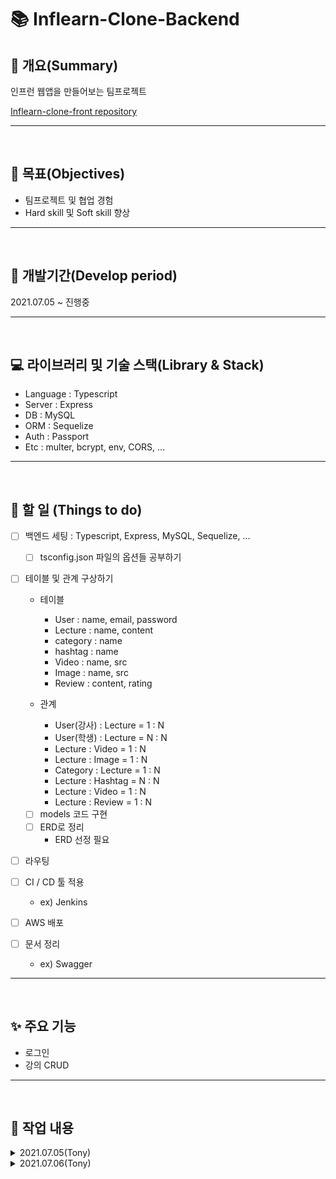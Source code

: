 # 📚 Inflearn-Clone-Backend

## 📖 개요(Summary)

인프런 웹앱을 만들어보는 팀프로젝트

[Inflearn-clone-front repository](https://github.com/MinwooJJ/inflearn-clone-front)

---

<br />

## 🎯 목표(Objectives)

- 팀프로젝트 및 협업 경험
- Hard skill 및 Soft skill 향상

---

<br />

## 📆 개발기간(Develop period)

2021.07.05 ~ 진행중

---

<br />

## 💻 라이브러리 및 기술 스택(Library & Stack)

- Language : Typescript
- Server : Express
- DB : MySQL
- ORM : Sequelize
- Auth : Passport
- Etc : multer, bcrypt, env, CORS, ...

---

<br />

## 📑 할 일 (Things to do)

- [ ] 백엔드 세팅 : Typescript, Express, MySQL, Sequelize, ...
  - [ ] tsconfig.json 파일의 옵션들 공부하기
- [ ] 테이블 및 관계 구상하기

  - 테이블

    - User : name, email, password
    - Lecture : name, content
    - category : name
    - hashtag : name
    - Video : name, src
    - Image : name, src
    - Review : content, rating

  - 관계
    - User(강사) : Lecture = 1 : N
    - User(학생) : Lecture = N : N
    - Lecture : Video = 1 : N
    - Lecture : Image = 1 : N
    - Category : Lecture = 1 : N
    - Lecture : Hashtag = N : N
    - Lecture : Video = 1 : N
    - Lecture : Review = 1 : N
  - [ ] models 코드 구현
  - [ ] ERD로 정리
    - ERD 선정 필요

- [ ] 라우팅
- [ ] CI / CD 툴 적용
  - ex) Jenkins
- [ ] AWS 배포
- [ ] 문서 정리
  - ex) Swagger

---

<br />

## ✨ 주요 기능

- 로그인
- 강의 CRUD

---

<br />

## 📗 작업 내용

<details>
<summary>2021.07.05(Tony)</summary>

github repository 생성

- collaborator 초대
- branch protect rule 설정

Readme 작성

package 다운<br />
npm install -g typescript : typescript 설치<br />
tsc --init : typescript 설정파일 생성(tsconfig.json)<br />
tsconfig.json 수정

npm install --save-dev nodemon ts-node<br />
npm install @types/express<br />
npm i -D @types/node<br />
npm i typescript<br />
npm i express // 이것 때문에 한시간 날림, Javascript 버전이 왜 필요한거지?

git checkout -b dev

- dev라는 브랜치를 만들고 그 브랜치로 스위칭

참고문헌

- [typescript을 사용해 express 세팅](https://hckcksrl.medium.com/typescript-%EC%9D%84-%EC%82%AC%EC%9A%A9%ED%95%B4-express-node-js-%EC%84%B8%ED%8C%85-12bbdd62513f)
- [Typescript-express-nojs설정](https://velog.io/@y1andyu/TypeScript-Express-node.js-%EC%84%A4%EC%A0%95%ED%95%98%EA%B8%B0)
- [ts-node 관련 에러](https://stackoverflow.com/questions/44764004/ts-node-is-not-recognized-as-an-internal-or-external-command-operable-program)

</details>

<details>
<summary>2021.07.06(Tony)</summary>

- mysql, sequelize 설치

- npm install --save cors dotenv
- npm install --save-dev @types/cors

  - 어제 설치한 라이브러리 외 추가로 필요한 라이브러리들 설치
  - cors, @types/cors : CORS 라이브러리

- npm install --save mysql2 sequelize sequelize-cli

  - mysql2 : 노드와 mysql을 연결시켜주는 드라이버

- npx sequelize-cli init

  - config, models, migration, seeder 각각의 dir 생성
  - config : sequelize 설정
  - models : DB models - table, relationship 지정
  - seeder :

- sequelize config

- models DB Table, relationship



<summary>2021.07.06(Gaic4o)</summary>

`config`

- 부분 type 정의. 
  
`models` 

1. comment(댓글)
2. image(이미지 파일) 
3. post(게시글) 
4. user(유저)
5. video(비디오) 
  
`passport` 

1. index.ts (만들어 놓기)
2. kakao.ts (카카오 로그인) 
3. local.ts (로컬 로그인)

`routes` 

1. middleware.ts (로그인 동작)
2. post.ts (게시글에 관련 된 라우터)
3. user.ts (유저에 관련 된 라우터)


### 참고 문헌

- [NodeJS-Express-Typescript로 Sequelize 환경 구축](https://velog.io/@dlawogus/NodeJS-Express-Typescript%EB%A1%9C-Sequelize%ED%99%98%EA%B2%BD%EA%B5%AC%EC%B6%95)
- [npm @type/cors](https://www.npmjs.com/package/@types/cors)
- [ts-nodebird](https://github.com/ZeroCho/ts-nodebird)
- [sequelize-typescript 공식문서](https://sequelize.org/master/manual/typescript.html)
</details>
